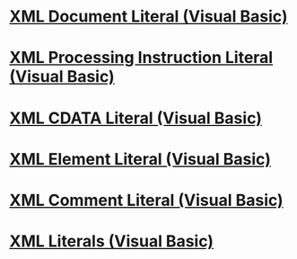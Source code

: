 # [XML Document Literal (Visual Basic)](xml-document-literal.md)
# [XML Processing Instruction Literal (Visual Basic)](xml-processing-instruction-literal.md)
# [XML CDATA Literal (Visual Basic)](xml-cdata-literal.md)
# [XML Element Literal (Visual Basic)](xml-element-literal.md)
# [XML Comment Literal (Visual Basic)](xml-comment-literal.md)
# [XML Literals (Visual Basic)](index.md)
